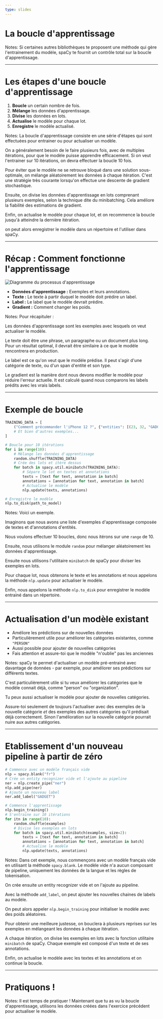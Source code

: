 ```yaml
---
type: slides
---
```


# La boucle d'apprentissage

Notes: Si certaines autres bibliothèques te proposent une méthode qui gère
l'entrainement du modèle, spaCy te fournit un contrôle total sur la boucle
d'apprentissage.

---

# Les étapes d'une boucle d'apprentissage

1. **Boucle** un certain nombre de fois.
2. **Mélange** les données d'apprentissage.
3. **Divise** les données en lots.
4. **Actualise** le modèle pour chaque lot.
5. **Enregistre** le modèle actualisé.

Notes: La boucle d'apprentissage consiste en une série d'étapes qui sont
effectuées pour entrainer ou pour actualiser un modèle.

On a généralement besoin de le faire plusieurs fois, avec de multiples
itérations, pour que le modèle puisse apprendre efficacement. Si on veut
l'entrainer sur 10 itérations, on devra effectuer la boucle 10 fois.

Pour éviter que le modèle ne se retrouve bloqué dans une solution sous-optimale,
on mélange aléatoirement les données à chaque itération. C'est une stratégie
très courante lorsqu'on effectue une descente de gradient stochastique.

Ensuite, on divise les données d'apprentissage en lots comprenant plusieurs
exemples, selon la technique dite du minibatching. Cela améliore la fiabilité
des estimations de gradient.

Enfin, on actualise le modèle pour chaque lot, et on recommence la boucle
jusqu'à atteindre la dernière itération.

on peut alors enregistrer le modèle dans un répertoire et l'utiliser dans spaCy.

---

# Récap : Comment fonctionne l'apprentissage

<img src="/training.png" alt="Diagramme du processus d'apprentissage" />

- **Données d'apprentissage :** Exemples et leurs annotations.
- **Texte :** Le texte à partir duquel le modèle doit prédire un label.
- **Label :** Le label que le modèle devrait prédire.
- **Gradient :** Comment changer les poids.

Notes: Pour récapituler :

Les données d'apprentissage sont les exemples avec lesquels on veut actualiser
le modèle.

Le texte doit être une phrase, un paragraphe ou un document plus long. Pour un
résultat optimal, il devrait être similaire à ce que le modèle rencontrera en
production.

Le label est ce qu'on veut que le modèle prédise. Il peut s'agir d'une catégorie
de texte, ou d'un span d'entité et son type.

Le gradient est la manière dont nous devons modifier le modèle pour réduire
l'erreur actuelle. It est calculé quand nous comparons les labels prédits avec
les vrais labels.

---

# Exemple de boucle

```python
TRAINING_DATA = [
    ("Comment précommander l'iPhone 12 ?", {"entities": [(23, 32, "GADGET")]})
    # Et bien d'autres exemples...
]
```

```python
# Boucle pour 10 itérations
for i in range(10):
    # Mélange les données d'apprentissage
    random.shuffle(TRAINING_DATA)
    # Crée des lots et itère dessus
    for batch in spacy.util.minibatch(TRAINING_DATA):
        # Sépare le lot en textes et annotations
        texts = [text for text, annotation in batch]
        annotations = [annotation for text, annotation in batch]
        # Actualise le modèle
        nlp.update(texts, annotations)

# Enregistre le modèle
nlp.to_disk(path_to_model)
```

Notes: Voici un exemple.

Imaginons que nous avons une liste d'exemples d'apprentissage composée de textes
et d'annotations d'entités.

Nous voulons effectuer 10 boucles, donc nous itérons sur une `range` de 10.

Ensuite, nous utilisons le module `random` pour mélanger aléatoirement les
données d'apprentissage.

Ensuite nous utilisons l'utilitaire `minibatch` de spaCy pour diviser les
exemples en lots.

Pour chaque lot, nous obtenons le texte et les annotations et nous appelons la
méthode `nlp.update` pour actualiser le modèle.

Enfin, nous appelons la méthode `nlp.to_disk` pour enregistrer le modèle
entrainé dans un répertoire.

---

# Actualisation d'un modèle existant

- Améliore les prédictions sur de nouvelles données
- Particulièrement utile pour améliorer les catégories existantes, comme
  `"PERSON"`
- Aussi possible pour ajouter de nouvelles catégories
- Fais attention et assure-toi que le modèle "n'oublie" pas les anciennes

Notes: spaCy te permet d'actualiser un modèle pré-entrainé avec davantage de
données - par exemple, pour améliorer ses prédictions sur différents textes.

C'est particulièrement utile si tu veux améliorer les catégories que le modèle
connait déjà, comme "person" ou "organization".

Tu peux aussi actualiser le modèle pour ajouter de nouvelles catégories.

Assure-toi seulement de toujours l'actualiser avec des exemples de la nouvelle
catégorie _et_ des exemples des autres catégories qu'il prédisait déjà
correctement. Sinon l'amélioration sur la nouvelle catégorie pourrait nuire aux
autres catégories.

---

# Etablissement d'un nouveau pipeline à partir de zéro

```python
# Commence avec un modèle français vide
nlp = spacy.blank("fr")
# Crée un entity recognizer vide et l'ajoute au pipeline
ner = nlp.create_pipe("ner")
nlp.add_pipe(ner)
# Ajoute un nouveau label
ner.add_label("GADGET")

# Commence l'apprentissage
nlp.begin_training()
# S'entraine sur 10 itérations
for itn in range(10):
    random.shuffle(examples)
    # Divise les exemples en lots
    for batch in spacy.util.minibatch(examples, size=2):
        texts = [text for text, annotation in batch]
        annotations = [annotation for text, annotation in batch]
        # Actualise le modèle
        nlp.update(texts, annotations)
```

Notes: Dans cet exemple, nous commençons avec un modèle français vide en
utilisant la méthode `spacy.blank`. Le modèle vide n'a aucun composant de
pipeline, uniquement les données de la langue et les règles de tokenisation.

On crée ensuite un entity recognizer vide et on l'ajoute au pipeline.

Avec la méthode `add_label`, on peut ajouter les nouvelles chaines de labels au
modèle.

On peut alors appeler `nlp.begin_training` pour initialiser le modèle avec des
poids aléatoires.

Pour obtenir une meilleure justesse, on bouclera à plusieurs reprises sur les
exemples en mélangeant les données à chaque itération.

A chaque itération, on divise les exemples en lots avec la fonction utilitaire
`minibatch` de spaCy. Chaque exemple est composé d'un texte et de ses
annotations.

Enfin, on actualise le modèle avec les textes et les annotations et on continue
la boucle.

---

# Pratiquons !

Notes: Il est temps de pratiquer ! Maintenant que tu as vu la boucle
d'apprentissage, utilisons les données créées dans l'exercice précédent pour
actualiser le modèle.
